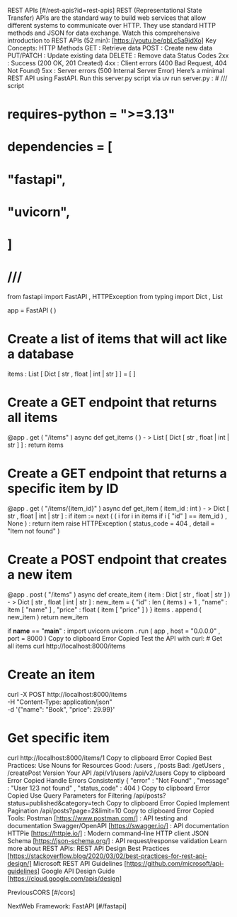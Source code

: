 REST APIs [#/rest-apis?id=rest-apis] REST (Representational State Transfer) APIs are the standard way to build web services that allow different systems to communicate over HTTP. They use standard HTTP methods and JSON for data exchange. Watch this comprehensive introduction to REST APIs (52 min): [https://youtu.be/qbLc5a9jdXo] Key Concepts: HTTP Methods GET : Retrieve data POST : Create new data PUT/PATCH : Update existing data DELETE : Remove data Status Codes 2xx : Success (200 OK, 201 Created) 4xx : Client errors (400 Bad Request, 404 Not Found) 5xx : Server errors (500 Internal Server Error) Here’s a minimal REST API using FastAPI. Run this server.py script via uv run server.py : # /// script
# requires-python = ">=3.13"
# dependencies = [
# "fastapi",
# "uvicorn",
# ]
# ///
from fastapi import FastAPI , HTTPException
from typing import Dict , List

app = FastAPI ( )

# Create a list of items that will act like a database
items : List [ Dict [ str , float | int | str ] ] = [ ]

# Create a GET endpoint that returns all items
@app . get ( "/items" )
async def get_items ( ) - > List [ Dict [ str , float | int | str ] ] :
return items

# Create a GET endpoint that returns a specific item by ID
@app . get ( "/items/{item_id}" )
async def get_item ( item_id : int ) - > Dict [ str , float | int | str ] :
if item := next ( ( i for i in items if i [ "id" ] == item_id ) , None ) :
return item
raise HTTPException ( status_code = 404 , detail = "Item not found" )

# Create a POST endpoint that creates a new item
@app . post ( "/items" )
async def create_item ( item : Dict [ str , float | str ] ) - > Dict [ str , float | int | str ] :
new_item = { "id" : len ( items ) + 1 , "name" : item [ "name" ] , "price" : float ( item [ "price" ] ) }
items . append ( new_item )
return new_item

if __name__ == "__main__" :
import uvicorn
uvicorn . run ( app , host = "0.0.0.0" , port = 8000 ) Copy to clipboard Error Copied Test the API with curl: # Get all items
curl http://localhost:8000/items

# Create an item
curl -X POST http://localhost:8000/items \
-H "Content-Type: application/json" \
-d '{"name": "Book", "price": 29.99}'

# Get specific item
curl http://localhost:8000/items/1 Copy to clipboard Error Copied Best Practices: Use Nouns for Resources Good: /users , /posts Bad: /getUsers , /createPost Version Your API /api/v1/users
/api/v2/users Copy to clipboard Error Copied Handle Errors Consistently {
"error" : "Not Found" ,
"message" : "User 123 not found" ,
"status_code" : 404
} Copy to clipboard Error Copied Use Query Parameters for Filtering /api/posts?status=published&category=tech Copy to clipboard Error Copied Implement Pagination /api/posts?page=2&limit=10 Copy to clipboard Error Copied Tools: Postman [https://www.postman.com/] : API testing and documentation Swagger/OpenAPI [https://swagger.io/] : API documentation HTTPie [https://httpie.io/] : Modern command-line HTTP client JSON Schema [https://json-schema.org/] : API request/response validation Learn more about REST APIs: REST API Design Best Practices [https://stackoverflow.blog/2020/03/02/best-practices-for-rest-api-design/] Microsoft REST API Guidelines [https://github.com/microsoft/api-guidelines] Google API Design Guide [https://cloud.google.com/apis/design]

PreviousCORS [#/cors]

NextWeb Framework: FastAPI [#/fastapi]